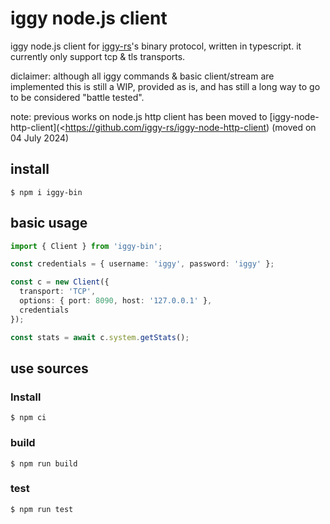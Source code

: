 # iggy node.js client

iggy node.js client for [iggy-rs](https://iggy.rs/)'s binary protocol, written in typescript. it currently only support tcp & tls transports.

diclaimer: although all iggy commands & basic client/stream are implemented this is still a WIP, provided as is, and has still a long way to go to be considered "battle tested".

note: previous works on node.js http client has been moved to [iggy-node-http-client](<https://github.com/iggy-rs/iggy-node-http-client) (moved on 04 July 2024)


## install
```
$ npm i iggy-bin
```

## basic usage

```ts
import { Client } from 'iggy-bin';

const credentials = { username: 'iggy', password: 'iggy' };

const c = new Client({
  transport: 'TCP',
  options: { port: 8090, host: '127.0.0.1' },
  credentials
});

const stats = await c.system.getStats();
```


## use sources

### Install
```
$ npm ci
```

### build 

```
$ npm run build
```

### test 

```
$ npm run test
```
